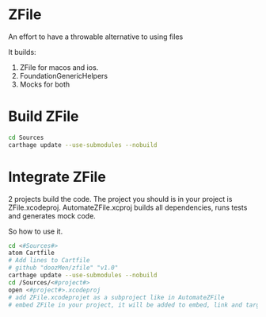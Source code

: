# ZFile

An effort to have a throwable alternative to using files

It builds:

1. ZFile for macos and ios.
2. FoundationGenericHelpers
3. Mocks for both

# Build ZFile

```bash
cd Sources
carthage update --use-submodules --nobuild
```
# Integrate ZFile

2 projects build the code. The project you should is in your project is ZFile.xcodeproj. AutomateZFile.xcproj builds all dependencies, runs tests and generates mock code.

So how to use it.


``` bash
cd <#Sources#>
atom Cartfile
# Add lines to Cartfile
# github "doozMen/zfile" "v1.0"
carthage update --use-submodules --nobuild
cd /Sources/<#project#>
open <#project#>.xcodeproj
# add ZFile.xcodeprojet as a subproject like in AutomateZFile
# embed ZFile in your project, it will be added to embed, link and target depency so you always have the correct version for release and debug products.
```

